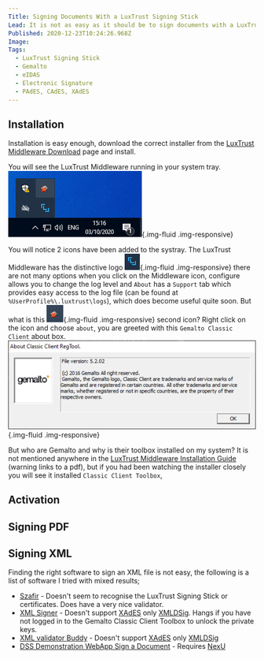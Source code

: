 ```yaml
---
Title: Signing Documents With a LuxTrust Signing Stick
Lead: It is not as easy as it should be to sign documents with a LuxTrust Signing Stick, after much trial and error this is what worked for me.
Published: 2020-12-23T10:24:26.968Z
Image: 
Tags:
  - LuxTrust Signing Stick
  - Gemalto
  - eIDAS
  - Electronic Signature
  - PAdES, CAdES, XAdES
---
```


## Installation
Installation is easy enough, download the correct installer from the [LuxTrust Middleware Download] page and install.

You will see the LuxTrust Middleware running in your system tray.
![System Tray After LuxTrust Middleware Install](../assets/images/LuxTrust_Middleware_Post_Install.png){.img-fluid .img-responsive}

You will notice 2 icons have been added to the systray. The LuxTrust Middleware has the distinctive logo ![LuxTrust Middleware System Tray Icon](../assets/images/LuxTrust_Systray_Icon.png){.img-fluid .img-responsive} there are not many options when you click on the Middleware icon, configure allows you to change the log level and `About` has a `Support` tab which provides easy access to the log file (can be found at `%UserProfile%\.luxtrust\logs`), which does become useful quite soon. 
But what is this ![LuxTrust Middleware System Tray Icon](../assets/images/Gemalto_Systray_Icon.png){.img-fluid .img-responsive} second icon? 
Right click on the icon and choose `about`, you are greeted with this `Gemalto Classic Client` about box.
![Gemalto Classic Client About Box](../assets/images/Gemalto_About.png){.img-fluid .img-responsive} 

But who are Gemalto and why is their toolbox installed on my system?
It is not mentioned anywhere in the [LuxTrust Middleware Installation Guide] (warning links to a pdf), but if you had been watching the installer closely you will see it installed `Classic Client Toolbox`, 

## Activation


## Signing PDF


## Signing XML
Finding the right software to sign an XML file is not easy, the following is a list of software I tried with mixed results;

* [Szafir] - Doesn't seem to recognise the LuxTrust Signing Stick or certificates. Does have a very nice validator.
* [XML Signer] - Doesn't support [XAdES] only [XMLDSig]. Hangs if you have not logged in to the Gemalto Classic Client Toolbox to unlock the private keys.
* [XML validator Buddy] - Doesn't support [XAdES] only [XMLDSig]
* [DSS Demonstration WebApp Sign a Document] - Requires [NexU]

[LuxTrust Middleware Download]: https://www.luxtrust.lu/simple/189
[LuxTrust Middleware Installation Guide]: https://www.luxtrust.lu/upload/data/guides/UG-0247-P-E-Install%20LuxTrust%20Middleware%20Windows_0.3.pdf
[LuxTrust Pin Management Guide]: https://www.luxtrust.lu/downloads/guides/UG-0234-P-E-Gestion%20Pin%20Windows.pdf
[Guichet.lu Technical Help]: https://guichet.public.lu/en/support/aide/aides-techniques.html
[LuxTrust Javaless]: https://www.luxtrust.com/the-new-luxtrust-middleware-100-javaless/
[Szafir]: https://www.elektronicznypodpis.pl/en/offer/software-for-the-e-signature/
[XML Signer]: https://www.signfiles.com/xml-signer/
[XML validator Buddy]: https://www.xml-buddy.com/ValidatorBuddy.htm
[DSS Demonstration WebApp Sign a Document]: https://ec.europa.eu/cefdigital/DSS/webapp-demo/sign-a-document
[XAdES]: https://en.wikipedia.org/wiki/XAdES
[XMLDSig]: https://en.wikipedia.org/wiki/XML_Signature
[NexU]: https://nowina.lu/solutions/java-less-browser-signing-nexu/
[Nexu Open Source on GitHub]: https://github.com/nowina-solutions/nexu
[Counter sign a signature with Nowina]: https://dss.nowina.lu/counter-sign
[XML signing in Java]: https://ec.europa.eu/cefdigital/DSS/webapp-demo/doc/dss-documentation.html#xmlSecurities